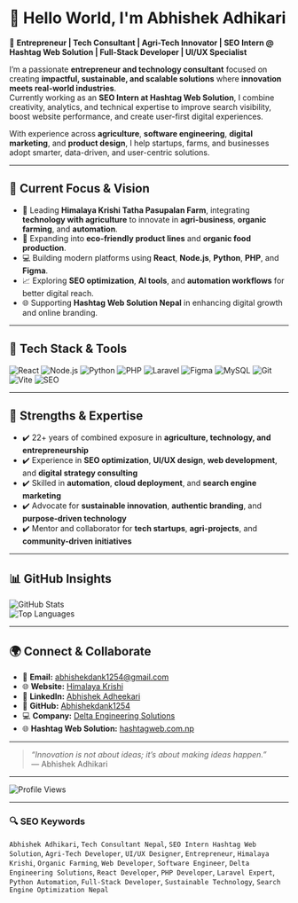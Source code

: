 # 👋 Hello World, I'm Abhishek Adhikari  

🔹 **Entrepreneur | Tech Consultant | Agri-Tech Innovator | SEO Intern @ Hashtag Web Solution | Full-Stack Developer | UI/UX Specialist**  

I’m a passionate **entrepreneur and technology consultant** focused on creating **impactful, sustainable, and scalable solutions** where **innovation meets real-world industries**.  
Currently working as an **SEO Intern at Hashtag Web Solution**, I combine creativity, analytics, and technical expertise to improve search visibility, boost website performance, and create user-first digital experiences.  

With experience across **agriculture**, **software engineering**, **digital marketing**, and **product design**, I help startups, farms, and businesses adopt smarter, data-driven, and user-centric solutions.  

---

## 🚀 Current Focus & Vision  
- 🏢 Leading **Himalaya Krishi Tatha Pasupalan Farm**, integrating **technology with agriculture** to innovate in **agri-business**, **organic farming**, and **automation**.  
- 🌱 Expanding into **eco-friendly product lines** and **organic food production**.  
- 💻 Building modern platforms using **React**, **Node.js**, **Python**, **PHP**, and **Figma**.  
- 📈 Exploring **SEO optimization**, **AI tools**, and **automation workflows** for better digital reach.  
- 🌐 Supporting **Hashtag Web Solution Nepal** in enhancing digital growth and online branding.  

---

## 🧰 Tech Stack & Tools  
![React](https://img.shields.io/badge/-React-61DAFB?style=flat&logo=react&logoColor=000)
![Node.js](https://img.shields.io/badge/-Node.js-339933?style=flat&logo=node.js&logoColor=white)
![Python](https://img.shields.io/badge/-Python-3776AB?style=flat&logo=python&logoColor=white)
![PHP](https://img.shields.io/badge/-PHP-777BB4?style=flat&logo=php&logoColor=white)
![Laravel](https://img.shields.io/badge/-Laravel-FF2D20?style=flat&logo=laravel&logoColor=white)
![Figma](https://img.shields.io/badge/-Figma-F24E1E?style=flat&logo=figma&logoColor=white)
![MySQL](https://img.shields.io/badge/-MySQL-4479A1?style=flat&logo=mysql&logoColor=white)
![Git](https://img.shields.io/badge/-Git-F05032?style=flat&logo=git&logoColor=white)
![Vite](https://img.shields.io/badge/-Vite-646CFF?style=flat&logo=vite&logoColor=white)
![SEO](https://img.shields.io/badge/-SEO-4285F4?style=flat&logo=google&logoColor=white)

---

## 🎯 Strengths & Expertise  
- ✔️ 22+ years of combined exposure in **agriculture, technology, and entrepreneurship**  
- ✔️ Experience in **SEO optimization**, **UI/UX design**, **web development**, and **digital strategy consulting**  
- ✔️ Skilled in **automation**, **cloud deployment**, and **search engine marketing**  
- ✔️ Advocate for **sustainable innovation**, **authentic branding**, and **purpose-driven technology**  
- ✔️ Mentor and collaborator for **tech startups**, **agri-projects**, and **community-driven initiatives**

---

## 📊 GitHub Insights  
![GitHub Stats](https://github-readme-stats.vercel.app/api?username=WHOISABHISHEKADHIKARI&show_icons=true&theme=tokyonight)  
![Top Languages](https://github-readme-stats.vercel.app/api/top-langs/?username=WHOISABHISHEKADHIKARI&layout=compact&theme=tokyonight)
  

---

## 🌍 Connect & Collaborate  
- 📧 **Email:** [abhishekdank1254@gmail.com](mailto:abhishekdank1254@gmail.com)  
- 🌐 **Website:** [Himalaya Krishi](https://krishihimalaya.com)  
- 💼 **LinkedIn:** [Abhishek Adheekari](https://www.linkedin.com/in/adheekariabhishek/)  
- 🐙 **GitHub:** [Abhishekdank1254](https://github.com/Abhishekdank1254)  
- 💻 **Company:** [Delta Engineering Solutions](https://deltaengineeringsolution.com)  
- 🌐 **Hashtag Web Solution:** [hashtagweb.com.np](https://hashtagweb.com.np)  

---

> *“Innovation is not about ideas; it’s about making ideas happen.”*  
> — Abhishek Adhikari  

---

![Profile Views](https://komarev.com/ghpvc/?username=Abhishekdank1254&color=blue&style=flat)

---

### 🔍 SEO Keywords  
`Abhishek Adhikari`, `Tech Consultant Nepal`, `SEO Intern Hashtag Web Solution`, `Agri-Tech Developer`, `UI/UX Designer`, `Entrepreneur`, `Himalaya Krishi`, `Organic Farming`, `Web Developer`, `Software Engineer`, `Delta Engineering Solutions`, `React Developer`, `PHP Developer`, `Laravel Expert`, `Python Automation`, `Full-Stack Developer`, `Sustainable Technology`, `Search Engine Optimization Nepal`
